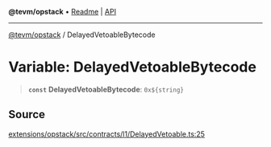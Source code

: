 **@tevm/opstack** • [Readme](../README.md) \| [API](../globals.md)

***

[@tevm/opstack](../README.md) / DelayedVetoableBytecode

# Variable: DelayedVetoableBytecode

> **`const`** **DelayedVetoableBytecode**: ```0x${string}```

## Source

[extensions/opstack/src/contracts/l1/DelayedVetoable.ts:25](https://github.com/evmts/tevm-monorepo/blob/main/extensions/opstack/src/contracts/l1/DelayedVetoable.ts#L25)
